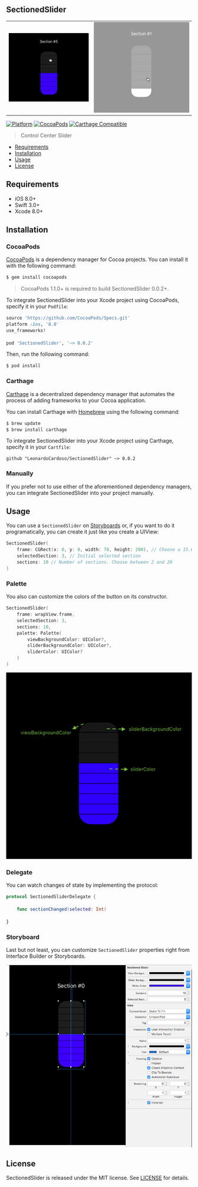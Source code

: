 ## SectionedSlider

| |	|
|:-:|:-:|
| ![iOS](Images/static.gif) | ![watchOS](Images/static2.gif) |

[![Platform](https://img.shields.io/badge/platform-iOS-orange.svg)](https://github.com/LeonardoCardoso/SectionedSlider#requirements-and-details)
[![CocoaPods](https://img.shields.io/badge/pod-v0.0.2-red.svg)](https://github.com/LeonardoCardoso/SectionedSlider#cocoapods)
[![Carthage Compatible](https://img.shields.io/badge/Carthage-compatible-4BC51D.svg)](https://github.com/LeonardoCardoso/SectionedSlider#carthage)

> Control Center Slider

- [Requirements](#requirements)
- [Installation](#installation)
- [Usage](#usage)
- [License](#license)

## Requirements

- iOS 8.0+
- Swift 3.0+
- Xcode 8.0+

## Installation

### CocoaPods

[CocoaPods](http://cocoapods.org) is a dependency manager for Cocoa projects. You can install it with the following command:

```bash
$ gem install cocoapods
```

> CocoaPods 1.1.0+ is required to build SectionedSlider 0.0.2+.

To integrate SectionedSlider into your Xcode project using CocoaPods, specify it in your `Podfile`:

```ruby
source 'https://github.com/CocoaPods/Specs.git'
platform :ios, '8.0'
use_frameworks!

pod 'SectionedSlider', '~> 0.0.2'
```

Then, run the following command:

```bash
$ pod install
```

### Carthage

[Carthage](https://github.com/Carthage/Carthage) is a decentralized dependency manager that automates the process of adding frameworks to your Cocoa application.

You can install Carthage with [Homebrew](http://brew.sh/) using the following command:

```bash
$ brew update
$ brew install carthage
```

To integrate SectionedSlider into your Xcode project using Carthage, specify it in your `Cartfile`:

```ogdl
github "LeonardoCardoso/SectionedSlider" ~> 0.0.2
```

### Manually

If you prefer not to use either of the aforementioned dependency managers, you can integrate SectionedSlider into your project manually.

## Usage

You can use a `SectionedSlider` on [Storyboards](#storyboard) or, if you want to do it programatically, you can create it just like you create a UIView:

```swift
SectionedSlider(
    frame: CGRect(x: 0, y: 0, width: 78, height: 200), // Choose a 15.6 / 40 ration for width/height
    selectedSection: 3, // Initial selected section
    sections: 10 // Number of sections. Choose between 2 and 20
)
```

### Palette

You also can customize the colors of the button on its constructor.

```swift
SectionedSlider(
    frame: wrapView.frame,
    selectedSection: 3,
    sections: 10,
    palette: Palette(
        viewBackgroundColor: UIColor?,
        sliderBackgroundColor: UIColor?,
        sliderColor: UIColor?
    )
)
```

![palette](Images/palette.png)

### Delegate

You can watch changes of state by implementing the protocol:

```swift
protocol SectionedSliderDelegate {

    func sectionChanged(selected: Int)

}
```

### Storyboard

Last but not least, you can customize `SectionedSlider` properties right from Interface Builder or Storyboards. 

![storyboard](Images/storyboard.png)

## License

SectionedSlider is released under the MIT license. See [LICENSE](https://github.com/LeonardoCardoso/SectionedSlider/blob/master/LICENSE) for details.
